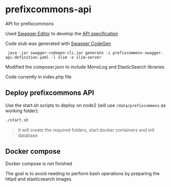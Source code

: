 # prefixcommons-api
API for prefixcommons

Used [Swagger Editor](http://editor.swagger.io/) to develop the [API specification](https://github.com/prefixcommons/prefixcommons-api/blob/master/prefixcommons-swagger-api-definition.yaml)

Code stub was generated with [Swagger CodeGen](https://github.com/swagger-api/swagger-codegen/)
```
 java -jar swagger-codegen-cli.jar generate -i prefixcommons-swagger-api-definition.yaml -l slim -o slim-server
```

Modified the composer.json to include MonoLog and ElasticSearch libraries

Code currently in index.php file

## Deploy prefixcommons API

Use the start.sh scripts to deploy on node2 (will use `/data/prefixcommons` as working folder):

```bash
./start.sh
```

> It will create the required folders, start docker containers and init database

## Docker compose

Docker compose is not finished

The goal is to avoid needing to perform bash operations by preparing the httpd and elasticsearch images
